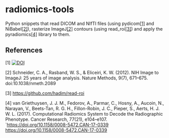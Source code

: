 # radiomics-tools
Python snippets that read DICOM and NIfTI files (using pydicom[[1]](#1) and NiBabel[[2]](#2)), rasterize ImageJ[[2]](#2) contours (using read_roi[[3]](#3)) and apply the pyradiomics[[4]](#4) library to them. 

## References
<a id="1">[1]</a> 
[![DOI](https://zenodo.org/badge/DOI/10.5281/zenodo.4295521.svg)](https://doi.org/10.5281/zenodo.4295521)

<a id="2">[2]</a> 
Schneider, C. A., Rasband, W. S., & Eliceiri, K. W. (2012). NIH Image to ImageJ: 25 years of image analysis. Nature Methods, 9(7), 671–675. doi:10.1038/nmeth.2089

<a id="3">[3]</a> 
https://github.com/hadim/read-roi

<a id="4">[4]</a> 
van Griethuysen, J. J. M., Fedorov, A., Parmar, C., Hosny, A., Aucoin, N., Narayan, V., Beets-Tan, R. G. H., Fillon-Robin, J. C., Pieper, S., Aerts, H. J. W. L. (2017). Computational Radiomics System to Decode the Radiographic Phenotype. Cancer Research, 77(21), e104–e107. `https://doi.org/10.1158/0008-5472.CAN-17-0339 <https://doi.org/10.1158/0008-5472.CAN-17-0339>

